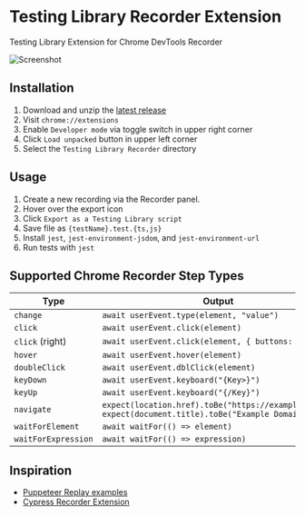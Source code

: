 # Testing Library Recorder Extension

Testing Library Extension for Chrome DevTools Recorder

![Screenshot](https://user-images.githubusercontent.com/927220/185593628-0beda94a-ec08-40a5-9c93-cf9ecb70527e.png)

## Installation

1. Download and unzip the [latest release](https://github.com/nickmccurdy/testing-library-recorder-extension/releases/latest)
2. Visit `chrome://extensions`
3. Enable `Developer mode` via toggle switch in upper right corner
4. Click `Load unpacked` button in upper left corner
5. Select the `Testing Library Recorder` directory

## Usage

1. Create a new recording via the Recorder panel.
2. Hover over the export icon
3. Click `Export as a Testing Library script`
4. Save file as `{testName}.test.{ts,js}`
5. Install `jest`, `jest-environment-jsdom`, and `jest-environment-url`
6. Run tests with `jest`

## Supported Chrome Recorder Step Types

| Type                | Output                                                                                               |
| ------------------- | ---------------------------------------------------------------------------------------------------- |
| `change`            | `await userEvent.type(element, "value")`                                                             |
| `click`             | `await userEvent.click(element)`                                                                     |
| `click` (right)     | `await userEvent.click(element, { buttons: 2 })`                                                     |
| `hover`             | `await userEvent.hover(element)`                                                                     |
| `doubleClick`       | `await userEvent.dblClick(element)`                                                                  |
| `keyDown`           | `await userEvent.keyboard("{Key>}")`                                                                 |
| `keyUp`             | `await userEvent.keyboard("{/Key}")`                                                                 |
| `navigate`          | `expect(location.href).toBe("https://example.com/")` `expect(document.title).toBe("Example Domain")` |
| `waitForElement`    | `await waitFor(() => element)`                                                                       |
| `waitForExpression` | `await waitFor(() => expression)`                                                                    |

## Inspiration

- [Puppeteer Replay examples](https://github.com/puppeteer/replay/tree/main/examples)
- [Cypress Recorder Extension](https://github.com/cypress-io/cypress-recorder-extension)
